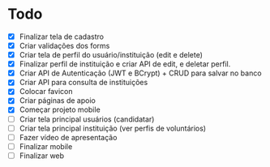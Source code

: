 # Todo
- [X] Finalizar tela de cadastro
- [X] Criar validações dos forms
- [X] Criar tela de perfil do usuário/instituição (edit e delete)
- [X] Finalizar perfil de instituição e criar API de edit, e deletar perfil. 
- [X] Criar API de Autenticação (JWT e BCrypt) + CRUD para salvar no banco
- [X] Criar API para consulta de instituições
- [X] Colocar favicon
- [X] Criar páginas de apoio
- [X] Começar projeto mobile
- [ ] Criar tela principal usuários (candidatar)
- [ ] Criar tela principal instituição (ver perfis de voluntários)
- [ ] Fazer vídeo de apresentação
- [ ] Finalizar mobile
- [ ] Finalizar web
